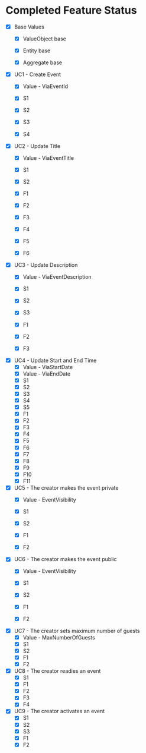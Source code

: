 # Completed Feature Status

* [X] Base Values
    * [X] ValueObject base
    * [X] Entity base
    * [X] Aggregate base


* [X] UC1 - Create Event
    * [X] Value - ViaEventId
    * [X] S1
    * [X] S2
    * [X] S3
    * [X] S4


* [X] UC2 - Update Title
    * [X] Value - ViaEventTitle
    * [X] S1
    * [X] S2
    * [X] F1
    * [X] F2
    * [X] F3
    * [X] F4
    * [X] F5
    * [X] F6


* [X] UC3 - Update Description
    * [X] Value - ViaEventDescription
    * [X] S1
    * [X] S2
    * [X] S3
    * [X] F1
    * [X] F2
    * [X] F3


* [X] UC4 - Update Start and End Time
    * [X] Value - ViaStartDate
    * [X] Value - ViaEndDate
    * [X] S1
    * [X] S2
    * [X] S3
    * [X] S4
    * [X] S5
    * [X] F1
    * [X] F2
    * [X] F3
    * [X] F4
    * [X] F5
    * [X] F6
    * [X] F7
    * [X] F8
    * [X] F9
    * [X] F10
    * [X] F11

* [X] UC5 - The creator makes the event private
  * [X] Value - EventVisibility
  * [X] S1
  * [X] S2
  * [X] F1
  * [X] F2


* [X] UC6 - The creator makes the event public
  * [X] Value - EventVisibility
  * [X] S1
  * [X] S2
  * [X] F1
  * [X] F2


* [X] UC7 - The creator sets maximum number of guests
  * [X] Value - MaxNumberOfGuests
  * [X] S1
  * [X] S2
  * [X] F1
  * [X] F2

* [X] UC8 - The creator readies an event
  * [X] S1
  * [X] F1
  * [X] F2
  * [X] F3
  * [X] F4

* [X] UC9 - The creator activates an event
  * [X] S1
  * [X] S2
  * [X] S3
  * [X] F1
  * [X] F2